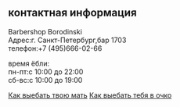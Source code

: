 <div class="main-contacts">
<h2 class="content-column-title">контактная информация</h2>
<p>
   Barbershop Borodinski <br>
   Адрес:г. Санкт-Петербург,бар 1703 <br>
   телефон:+7 (495)666-02-66
   </p>
   <p>
        время ёбли:<br>
        пн-пт:с 10:00 до 22:00 <br>
        сб-вс:с 10:00 до 19:00
        </p>
        <a href="#" class="btn">Как выебать твою мать</a>
        <a href="#" class="btn">Как выебать тебя в очко</a>
        </div>
